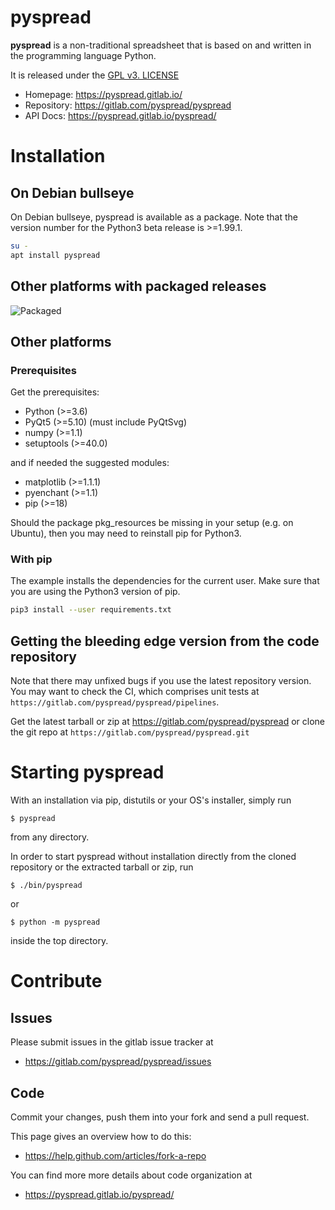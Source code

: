 pyspread
====================

**pyspread** is a non-traditional spreadsheet that is
based on and written in the programming language Python.

It is released under the [GPL v3. LICENSE](LICENSE)

- Homepage: https://pyspread.gitlab.io/
- Repository: https://gitlab.com/pyspread/pyspread
- API Docs: https://pyspread.gitlab.io/pyspread/


# Installation

## On Debian bullseye

On Debian bullseye, pyspread is available as a package.
Note that the version number for the Python3 beta release is >=1.99.1.

```bash
su -
apt install pyspread
```

## Other platforms with packaged releases

![Packaged](https://repology.org/badge/vertical-allrepos/pyspread.svg?header&columns=4)

## Other platforms

### Prerequisites

Get the prerequisites:
- Python (>=3.6)
- PyQt5 (>=5.10) (must include PyQtSvg)
- numpy (>=1.1)
- setuptools (>=40.0)

and if needed the suggested modules:
- matplotlib (>=1.1.1)
- pyenchant (>=1.1)
- pip (>=18)

Should the package pkg_resources be missing in your setup (e.g. on Ubuntu),
then you may need to reinstall pip for Python3.

### With pip

The example installs the dependencies for the current user. Make sure that
you are using the Python3 version of pip.

```bash
pip3 install --user requirements.txt
```

## Getting the bleeding edge version from the code repository

Note that there may unfixed bugs if you use the latest repository version.
You may want to check the CI, which comprises unit tests at
`https://gitlab.com/pyspread/pyspread/pipelines`.

Get the latest tarball or zip at https://gitlab.com/pyspread/pyspread or
clone the git repo at `https://gitlab.com/pyspread/pyspread.git`

# Starting pyspread

With an installation via pip, distutils or your OS's installer, simply run
```
$ pyspread
```
from any directory.

In order to start pyspread without installation directly from the cloned
repository or the extracted tarball or zip, run
```
$ ./bin/pyspread
```
or
```
$ python -m pyspread
```
inside the top directory.

# Contribute

## Issues

Please submit issues in the gitlab issue tracker at
- https://gitlab.com/pyspread/pyspread/issues

## Code

Commit your changes, push them into your fork and send a pull request.

This page gives an overview how to do this:
- https://help.github.com/articles/fork-a-repo

You can find more more details about code organization at
- https://pyspread.gitlab.io/pyspread/
